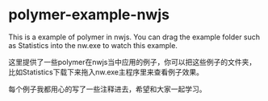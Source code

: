 # polymer-example-nwjs
This is a example of polymer in nwjs. You can drag the example folder such as Statistics into the nw.exe to watch this example.

这里提供了一些polymer在nwjs当中应用的例子，你可以把这些例子的文件夹，比如Statistics下载下来拖入nw.exe主程序里来查看例子效果。

每个例子我都用心的写了一些注释进去，希望和大家一起学习。
